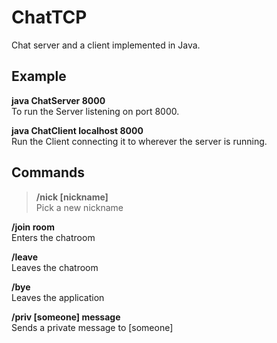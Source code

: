 # ChatTCP
Chat server and a client implemented in Java.

## Example

<b> java ChatServer 8000 </b> <br>
To run the Server listening on port 8000.

<b>java ChatClient localhost 8000 </b> </br>
Run the Client connecting it to wherever the server is running.

## Commands

> <b> /nick [nickname] </b> <br>
Pick a new nickname

<b>/join room </b> <br>
Enters the chatroom

<b>/leave </b> <br>
Leaves the chatroom

<b>/bye </b> <br>
Leaves the application

<b>/priv [someone] message </b> <br>
Sends a private message to [someone]

